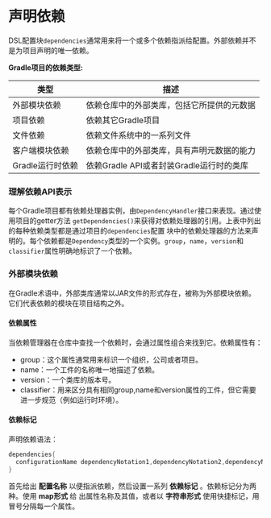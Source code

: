 声明依赖
========================
DSL配置块`dependencies`通常用来将一个或多个依赖指派给配置。外部依赖并不是为项目声明的唯一依赖。

**Gradle项目的依赖类型:**

类型|描述
---|---
外部模块依赖|依赖仓库中的外部类库，包括它所提供的元数据  
项目依赖|依赖其它Gradle项目
文件依赖|依赖文件系统中的一系列文件
客户端模块依赖|依赖仓库中的外部类库，具有声明元数据的能力
Gradle运行时依赖|依赖Gradle API或者封装Gradle运行时的类库

### 理解依赖API表示
每个Gradle项目都有依赖处理器实例，由`DependencyHandler`接口来表现。通过使用项目的getter方法
`getDependencies()`来获得对依赖处理器的引用。上表中列出的每种依赖类型都是通过项目的`dependencies`配置
块中的依赖处理器的方法来声明的。每个依赖都是`Dependency`类型的一个实例。`group`，`name`，`version`和
`classifier`属性明确地标识了一个依赖。

### 外部模块依赖
在Gradle术语中，外部类库通常以JAR文件的形式存在，被称为外部模块依赖。它们代表依赖的模块在项目结构之外。
#### 依赖属性
当依赖管理器在仓库中查找一个依赖时，会通过属性组合来找到它。依赖属性有：
+ group：这个属性通常用来标识一个组织，公司或者项目。
+ name：一个工件的名称唯一地描述了依赖。
+ version：一个类库的版本号。
+ classifier：用来区分具有相同group,name和version属性的工件，但它需要进一步规范（例如运行时环境）。

#### 依赖标记
声明依赖语法：
```gradle
dependencies{
  configurationName dependencyNotation1,dependencyNotation2,dependencyNotation3...
}
```
首先给出 **配置名称** 以便指派依赖，然后设置一系列 **依赖标记** 。依赖标记分为两种。使用 **map形式** 给
出属性名称及其值，或者以 **字符串形式** 使用快捷标记，用冒号分隔每一个属性。
